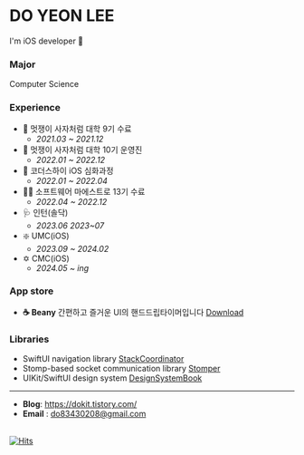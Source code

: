 <!--
**leedoyeon849/leedoyeon849** is a ✨ _special_ ✨ repository because its `README.md` (this file) appears on your GitHub profile.

Here are some ideas to get you started:

- 🔭 I’m currently working on ...
- 🌱 I’m currently learning ...
- 👯 I’m looking to collaborate on ...
- 🤔 I’m looking for help with ...
- 💬 Ask me about ...
- 📫 How to reach me: ...
- 😄 Pronouns: ...
- ⚡ Fun fact: ...
-->

# DO YEON LEE  
I'm iOS developer 🍎
<br>

### Major
Computer Science
<br>

### Experience
- 🦁 멋쟁이 사자처럼 대학 9기 수료
  - _2021.03 ~ 2021.12_
- 🦁 멋쟁이 사자처럼 대학 10기 운영진
  - _2022.01 ~ 2022.12_
- 🍎 코더스하이 iOS 심화과정
  - _2022.01 ~ 2022.04_
- 👩‍💻 소프트웨어 마에스트로 13기 수료
  - _2022.04 ~ 2022.12_
- 🩺 인턴(솔닥)
  - _2023.06 2023~07_
- ❇️ UMC(iOS)
  - _2023.09 ~ 2024.02_
- ✡️ CMC(iOS)
  - _2024.05 ~ ing_

### App store
- **☕️ Beany** 간편하고 즐거운 UI의 핸드드립타이머입니다  [Download](https://apps.apple.com/kr/app/beany-coffee-timer/id6502908127?l=en-GB)

### Libraries
- SwiftUI navigation library [StackCoordinator](https://github.com/dodo849/StackCoordinator)
- Stomp-based socket communication library [Stomper](https://github.com/dodo849/Stomper)
- UIKit/SwiftUI design system [DesignSystemBook](https://github.com/dodo849/DesignSystemBookApp)

---
- **Blog**: https://dokit.tistory.com/
- **Email** : do83430208@gmail.com
<br><br>


[![Hits](https://hits.seeyoufarm.com/api/count/incr/badge.svg?url=https%3A%2F%2Fgithub.com%2Fgjbae1212%2Fhit-counter&count_bg=%23888888&title_bg=%23555555&icon=&icon_color=%23E7E7E7&title=hits&edge_flat=false)](https://hits.seeyoufarm.com)

